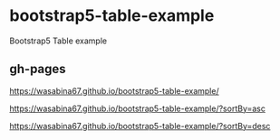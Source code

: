 # bootstrap5-table-example
Bootstrap5 Table example

## gh-pages

https://wasabina67.github.io/bootstrap5-table-example/

https://wasabina67.github.io/bootstrap5-table-example/?sortBy=asc

https://wasabina67.github.io/bootstrap5-table-example/?sortBy=desc
